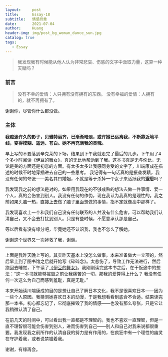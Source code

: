 ```yaml
---
layout:     post
title:      Essay-18
subtitle:   情感终章
date:       2021-07-04
author:     Huang
header-img: img/post_bg_woman_dance_sun.jpg
catalog: true
tags:
   - Essay
---
```


> 我发现我有时候能从他人认为非常悲哀、伤感的文字中汲取力量，这算一种天赋吗？

### 前言

> 没有不幸的爱情：人只拥有没有拥有的东西。 没有幸福的爱情：人拥有的，就不再拥有了。

谢谢你，尽管你什么都没做。

### 主体

**我痴迷许久的影子，贝雅特丽齐，已渐渐暗淡，或许她已远离我，不断靠近地平线，变得模糊、遥远、苍白。她不再充满我的灵魂。**

早上写的不要落到辛克莱的下场，结果到下午我就走完了最后的几步。下午用了4个多小时阅读《伊豆的舞女》，真的无比地帮助到了我。这本书真是无与伦比，无论是美的方面还是初恋的方面。有太多太多让我感同身受的文字了，川端康成在描述的时候不时地穿插进去自己的一些思考。 我记得有一句话真的是振聋发聩，我没有任何的夸张——美名其曰婚姻，不就是等于杀掉一个女子来活跃我的**遐思**吗？

我发现我之前的想法是对的，如果用我现在的不够成熟的想法去做一件事情、爱一个人，真的会伤害到别人。我没有任何的作伪，现在我认为我真的是理性的。我之前如果头脑一热，直接上去做了脑子里面想做的事情，指不定就像高中那样了。

我发现喜欢上一个和我们自己没有任何联系的人并没有什么危害，可以帮助我们认清自己，又不会去打扰到别人。只是有些时候，不愿意承认那是自己。

等以后看有没有缘分吧，毕竟她还不认识我，我也不怎么了解她。

谢谢这个世界又一次拯救了我，谢谢。

---

上面是我昨天晚上写的。其实昨天基本上没怎么做事，本来准备做大一立项的，然后早上到了图书馆之后就开始写《碎碎念》。太悲伤了，导致工作无法进行，然后跑回去睡觉，下午读了[《伊豆的舞女》](https://book.douban.com/subject/25899960/)。我刚刚读完这本书之后，在干饭途中的想法：“这一本书就能够摧毁之前让我痛苦的一切，那我的爱算得上什么？ 我没有任何一次这么为自己而感到羞耻，真是无耻。”

本来开始读川端康成的目的是想让自己了解日本文化，我不是很喜欢日本——因为一些个人原因。我猜测她喜欢日本的动漫，于是我想看看到底合不合适。结果读完那一本书，初心都忘记了，它彻底摧毁了我的情感——也没有那么夸张，只是它让我稍微认清了自己。

在前几天的时间中，可以看出我一直都是不理智的。我也不喜欢一直理智，但是一直不理智很可能会伤害到别人，进而伤害到自己——别人和自己对我来说都很重要。我发现我之前所作的认清自我的努力是有作用的，在疯狂中有一个理性的幽灵在守护着我，或者说禁锢着我。

谢谢，有缘再会。

